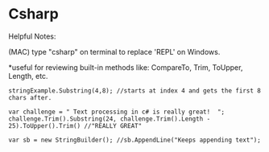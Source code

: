 # Csharp

Helpful Notes:

(MAC) type "csharp" on terminal to replace 'REPL' on Windows.

*useful for reviewing built-in methods like: CompareTo, Trim, ToUpper, Length, etc.
```
stringExample.Substring(4,8); //starts at index 4 and gets the first 8 chars after.

var challenge = " Text processing in c# is really great!  ";
challenge.Trim().Substring(24, challenge.Trim().Length - 25).ToUpper().Trim() //"REALLY GREAT"

var sb = new StringBuilder(); //sb.AppendLine("Keeps appending text");
```
